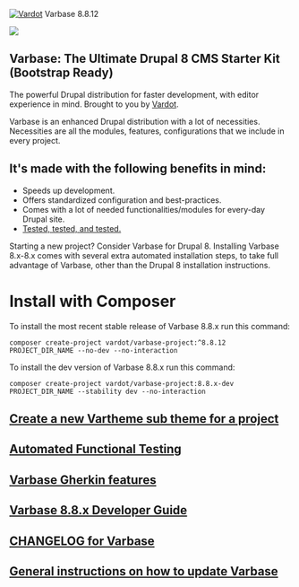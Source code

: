 [![Vardot](https://circleci.com/gh/Vardot/varbase/tree/8.x-8.x.svg?style=shield)](https://app.circleci.com/pipelines/github/Vardot/varbase/388/workflows/45f9bac1-501d-4a8b-8740-55faccb2529f) Varbase 8.8.12

[![](https://www.drupal.org/files/styles/grid-3/public/project-images/Medium-Logo%20Color%20with%20padding.png)](https://www.drupal.org/project/varbase)

## Varbase: The Ultimate Drupal 8 CMS Starter Kit (Bootstrap Ready)

The powerful Drupal distribution for faster development, with editor experience
in mind. Brought to you by [Vardot](https://www.vardot.com/).

Varbase is an enhanced Drupal distribution with a lot of necessities.
Necessities are all the modules, features, configurations that we include
in every project.


## It's made with the following benefits in mind:

* Speeds up development.
* Offers standardized configuration and best-practices.
* Comes with a lot of needed functionalities/modules for every-day Drupal site.
* [Tested, tested, and tested.](https://app.circleci.com/pipelines/github/Vardot/varbase?branch=8.x-8.x)

Starting a new project? Consider Varbase for Drupal 8.
Installing Varbase 8.x-8.x comes with several extra automated installation
steps, to take full advantage of Varbase, other than the Drupal 8 installation
instructions.


# Install with Composer

To install the most recent stable release of Varbase 8.8.x run this command:
```
composer create-project vardot/varbase-project:^8.8.12 PROJECT_DIR_NAME --no-dev --no-interaction
```

To install the dev version of Varbase 8.8.x run this command:
```
composer create-project vardot/varbase-project:8.8.x-dev PROJECT_DIR_NAME --stability dev --no-interaction
```

## [Create a new Vartheme sub theme for a project](https://github.com/Vardot/varbase/tree/8.x-8.x/scripts/README.md)

## [Automated Functional Testing](https://github.com/Vardot/varbase/blob/8.x-8.x/tests/README.md)

## [Varbase Gherkin features](https://github.com/Vardot/varbase/blob/8.x-8.x/tests/features/varbase/README.md)

## [Varbase 8.8.x Developer Guide](https://docs.varbase.vardot.com)

## [CHANGELOG for Varbase](https://github.com/Vardot/varbase/blob/8.x-8.x/CHANGELOG.md)

## [General instructions on how to update Varbase](https://github.com/Vardot/varbase/blob/8.x-8.x/UPDATE.md)
